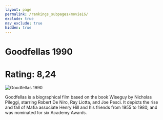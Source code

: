 ```yaml
---
layout: page
permalink: /rankings_subpages/movie16/
exclude: true
nav_exclude: true
hidden: true
---
```

    
# Goodfellas 1990
# Rating: 8,24
![Goodfellas 1990](https://fwcdn.pl/fpo/10/33/1033/6941458_1.7.webp)


Goodfellas is a biographical film based on the book Wiseguy by Nicholas Pileggi, starring Robert De Niro, Ray Liotta, and Joe Pesci. It depicts the rise and fall of Mafia associate Henry Hill and his friends from 1955 to 1980, and was nominated for six Academy Awards.